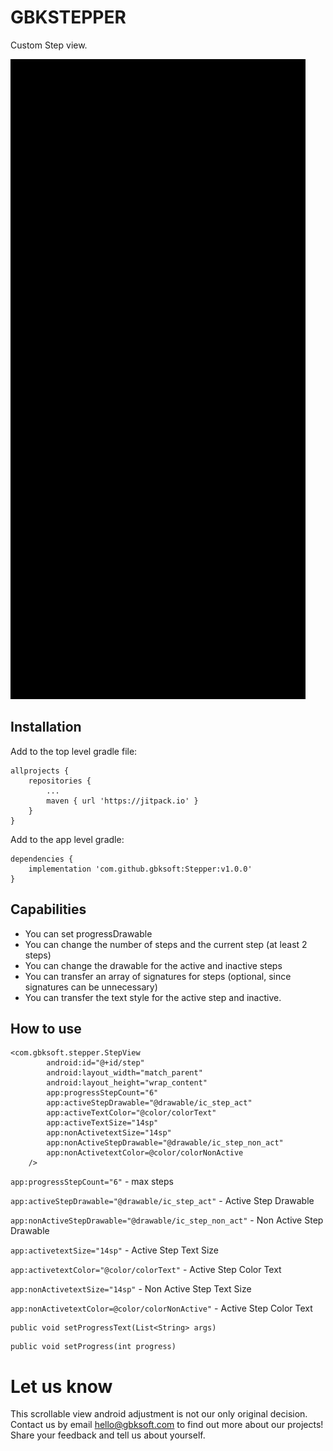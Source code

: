 # GBKSTEPPER

Custom Step view.

![](images/stepview.gif)

## Installation
Add to the top level gradle file:
```
allprojects {
    repositories {
        ...
        maven { url 'https://jitpack.io' } 
    }
}
```

Add to the app level gradle:
```
dependencies {
    implementation 'com.github.gbksoft:Stepper:v1.0.0'
}
```

## Capabilities

- You can set progressDrawable
- You can change the number of steps and the current step (at least 2 steps)
- You can change the drawable for the active and inactive steps
- You can transfer an array of signatures for steps (optional, since signatures can be unnecessary) 
- You can transfer the text style for the active step and inactive.


## How to use

```
<com.gbksoft.stepper.StepView
        android:id="@+id/step"
        android:layout_width="match_parent"
        android:layout_height="wrap_content"
        app:progressStepCount="6"
        app:activeStepDrawable="@drawable/ic_step_act"
        app:activeTextColor="@color/colorText"
        app:activeTextSize="14sp"
        app:nonActivetextSize="14sp"
        app:nonActiveStepDrawable="@drawable/ic_step_non_act"
        app:nonActivetextColor=@color/colorNonActive
    />
```

`app:progressStepCount="6"` - max steps

`app:activeStepDrawable="@drawable/ic_step_act"` - Active Step Drawable

`app:nonActiveStepDrawable="@drawable/ic_step_non_act"` - Non Active Step Drawable

`app:activetextSize="14sp"` - Active Step Text Size

`app:activetextColor="@color/colorText"` - Active Step Color Text

`app:nonActivetextSize="14sp"` - Non Active Step Text Size

`app:nonActivetextColor=@color/colorNonActive"` - Active Step Color Text



```
public void setProgressText(List<String> args)
```
```
public void setProgress(int progress)
```


# Let us know
This scrollable view android adjustment is not our only original decision. Contact us by email [hello@gbksoft.com](hello@gbksoft.com) to find out more about our projects! Share your feedback and tell us about yourself. 